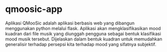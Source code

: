 # qmoosic-app
Aplikasi QMooSic adalah aplikasi berbasis web yang dibangun menggunakan python melalui flask. Aplikasi akan mengklasifikasikan mood kuadran dari file musik yang diunggah pengguna sebagai bentuk klasifikasi mood musik tersebut. Dijelaskan dalam bentuk  kuadran untuk memudahkan generalisir terhadap persepsi kita terhadap mood yang sifatnya subjektif.
